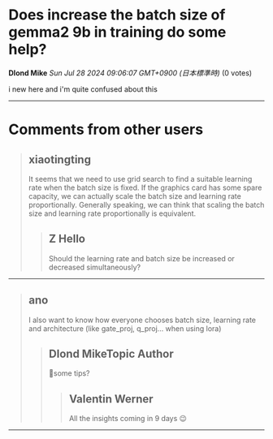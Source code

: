 # Does increase the batch size of gemma2 9b in training do some help?

**Dlond Mike** *Sun Jul 28 2024 09:06:07 GMT+0900 (日本標準時)* (0 votes)

i new here and i'm quite confused about this



---

 # Comments from other users

> ## xiaotingting
> 
> It seems that we need to use grid search to find a suitable learning rate when the batch size is fixed. If the graphics card has some spare capacity, we can actually scale the batch size and learning rate proportionally. Generally speaking, we can think that scaling the batch size and learning rate proportionally is equivalent.
> 
> 
> 
> > ## Z Hello
> > 
> > Should the learning rate and batch size be increased or decreased simultaneously?
> > 
> > 
> > 


---

> ## ano
> 
> I also want to know how everyone chooses batch size, learning rate and architecture (like gate_proj, q_proj… when using lora)
> 
> 
> 
> > ## Dlond MikeTopic Author
> > 
> > 🥹some tips?
> > 
> > 
> > 
> > > ## Valentin Werner
> > > 
> > > All the insights coming in 9 days 😉
> > > 
> > > 
> > > 


---

